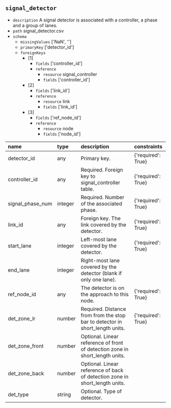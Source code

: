 ## `signal_detector`
  - `description` A signal detector is associated with a controller, a phase and a group of lanes.
  - `path` signal_detector.csv
  - `schema`
      - `missingValues` ['NaN', '']
    - `primaryKey` ['detector_id']
    - `foreignKeys`
      - [1]
        - `fields` ['controller_id']
        - `reference`
          - `resource` signal_controller
          - `fields` ['controller_id']
      - [2]
        - `fields` ['link_id']
        - `reference`
          - `resource` link
          - `fields` ['link_id']
      - [3]
        - `fields` ['ref_node_id']
        - `reference`
          - `resource` node
          - `fields` ['node_id']

  | name             | type    | description                                                                  | constraints        |
|:-----------------|:--------|:-----------------------------------------------------------------------------|:-------------------|
| detector_id      | any     | Primary key.                                                                 | {'required': True} |
| controller_id    | any     | Required. Foreign key to signal_controller table.                            | {'required': True} |
| signal_phase_num | integer | Required. Number of the associated phase.                                    | {'required': True} |
| link_id          | any     | Foreign key. The link covered by the detector.                               | {'required': True} |
| start_lane       | integer | Left-most lane covered by the detector.                                      | {'required': True} |
| end_lane         | integer | Right-most lane covered by the detector (blank if only one lane).            |                    |
| ref_node_id      | any     | The detector is on the approach to this node.                                | {'required': True} |
| det_zone_lr      | number  | Required. Distance from from the stop bar to detector in short_length units. | {'required': True} |
| det_zone_front   | number  | Optional. Linear reference of front of detection zone in short_length units. |                    |
| det_zone_back    | number  | Optional. Linear reference of back of detection zone in short_length units.  |                    |
| det_type         | string  | Optional. Type of detector.                                                  |                    |